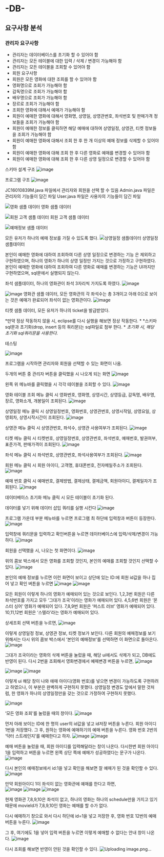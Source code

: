 # -DB-

## 요구사항 분석

### 관리자 요구사항
- 관리자는 데이터베이스를 초기화 할 수 있어야 함
- 관리자는 모든 테이블에 대한 입력 / 삭제 / 변경이 가능해야 함
- 관리자는 모든 테이블을 조회할 수 있어야 함
- 회원 요구사항
- 회원은 모든 영화에 대한 조회를 할 수 있어야 함
- 영화명으로 조회가 가능해야 함
- 감독명으로 조회가 가능해야 함
- 배우명으로 조회가 가능해야 함
- 장르로 조회가 가능해야 함
- 조회한 영화에 대해서 예매가 가능해야 함
- 회원이 예매한 영화에 대해서 영화명, 상영일, 상영관번호, 좌석번호 및 판매가격 정보들을 조회가 가능해야 함
- 회원이 예매한 정보를 클릭하면 해당 예매에 대하여 상영일정, 상영관, 티켓 정보들을 조회가 가능해야 함
- 회원이 예매한 영화에 대해서 조회 한 후 한 개 이상의 예매 정보를 삭제할 수 있어야 함
- 회원이 예매한 영화에 대해 조회 한 후 다른 영화로 예매를 변경할 수 있어야 함
- 회원이 예매한 영화에 대해 조회 한 후 다른 상영 일정으로 변경할 수 있어야 함





스키마 설계 구조
![image](https://user-images.githubusercontent.com/76419984/203111238-be60ad1a-8b63-42d2-a127-09d51b50debc.png)






프로그램 구조
![image](https://user-images.githubusercontent.com/76419984/203111385-f170a0f4-3d64-4d9e-bef9-4dfe69e48b87.png)





JC16010839M.java 파일에서 관리자와 회원을 선택 할 수 있음
Admin.java 파일은 관리자의 기능들이 담긴 파일
User.java 파일은 사용자의 기능들이 담긴 파일

![영화 샘플 데이터](https://user-images.githubusercontent.com/76419984/203111457-6495ab3b-666c-441e-9a51-2b0d7101252e.png)
영화 샘플 데이터

![회원 고객 샘플 데이터](https://user-images.githubusercontent.com/76419984/203111489-bbcebcc9-0b90-4007-a393-eff278735f81.png)
회원 고객 샘플 데이터

![예매정보 샘플 데이터](https://user-images.githubusercontent.com/76419984/203111505-08547f11-307d-458b-a41c-1bca1be60461.png)


모든 유저가 하나의 예매 정보를 가질 수 있도록 했다.
![상영일정 샘플데이터](https://user-images.githubusercontent.com/76419984/203111666-e5b8bdc4-4064-4e4c-a5ab-9cabec038b29.png)
상영일정 샘플데이터

본인이 예매한 영화에 대하여 조회하여 다른 상영 일정으로 변경하는 기능 은 제외하고 구현하였으며, 하나의 영화가 하나의 상영 일정만 가지는 것으로 가정하고 구현하였다.
본인이 예매한 영화에 대하여 조회하여 다른 영화로 예매를 변경하는 기능은 UI까지만 구현하였으며, sql문에서 실행되지 않는다.
 
좌석 샘플데이터, 
하나의 영화관이 좌석 3자리씩 가지도록 하였다.
![image](https://user-images.githubusercontent.com/76419984/203111715-f6512003-ca50-418a-9ae2-7c849c305484.png)












![image](https://user-images.githubusercontent.com/76419984/203111743-cf8ca583-0dd3-48db-8376-e9d555adac8b.png)
영화관 샘플 데이터, 모든 영화관의 각 좌석수는 총 3개이고 아래 0으로 보이는 것은 예매가 완료되어 좌석이 없는 영화관이다.
![image](https://user-images.githubusercontent.com/76419984/203111798-1700fb23-1d2c-4a51-a1a2-2a1336ade6fe.png)


티켓 샘플 데이터, 모든 유저가 하나의 ticket을 발급받았다.



*만약 정상 작동하지 않을 시, eclipse를 다시 실행을 해보면 정상 작동한다. *
*스키마 sql문과 초기화(drop, insert 등의 쿼리문)는 sql파일로 첨부 한다. *
*초기화 시, 해당 초기화 sql쿼리문을 사용한다.*
























테스팅

![image](https://user-images.githubusercontent.com/76419984/203111838-047f5b01-558d-4957-a9b1-12a3be5f3c1b.png)

프로그램을 시작하면 관리자와 회원을 선택할 수 있는 화면이 나옴.


두개의 버튼 중 관리자 버튼을 클릭했을 시 나오게 되는 화면
![image](https://user-images.githubusercontent.com/76419984/203112112-e3be3041-4ac1-4967-8911-232aadf857e8.png)

왼쪽 위 메뉴바를 클릭했을 시 각각 테이블을 조회할 수 있다.
![image](https://user-images.githubusercontent.com/76419984/203111901-f08c73ad-0ebb-469d-8c99-5e4784d162e9.png)


영화 테이블 조회 메뉴 클릭 시 영화번호, 영화명, 상영시간, 상영등급, 감독명, 배우명, 장르, 영화소개, 개봉일이 조회된다.
![image](https://user-images.githubusercontent.com/76419984/203111917-b7da9134-708f-4ccb-948b-44028ea56803.png)


상영일정 메뉴 클릭 시 상영일정번호, 영화번호, 상영관번호, 상영시작일, 상영요일, 상영회차, 상영시작시간이 조회된다.
![image](https://user-images.githubusercontent.com/76419984/203111927-6cdd62a3-5557-490e-ace5-bbe1fd3a8c12.png)


상영관 메뉴 클릭 시 상영관번호, 좌석수, 상영관 사용여부가 조회된다.
![image](https://user-images.githubusercontent.com/76419984/203111937-63802c18-5976-491d-a070-3a7bc910cd78.png)






티켓 메뉴 클릭 시 티켓번호, 상영일정번호, 상영관번호, 좌석번호, 예매번호, 발권여부, 표준가격, 판매가격이 조회된다.
![image](https://user-images.githubusercontent.com/76419984/203111956-2a88add7-ab5d-4291-853e-aa5a4ede5f01.png)


좌석 메뉴 클릭 시 좌석번호, 상영관번호, 좌석사용여부가 조회된다.
![image](https://user-images.githubusercontent.com/76419984/203111984-44e7d75e-c7e3-478c-8a70-72bb64e9779d.png)


회원 메뉴 클릭 시 회원 아이디, 고객명, 휴대폰번호, 전자메일주소가 조회된다.
![image](https://user-images.githubusercontent.com/76419984/203111996-bcdf23d5-08b4-4c24-aad8-344c37f79303.png)


예매 번호 클릭 시 예매번호, 결제방법, 결제상태, 결제금액, 회원아이디, 결제일자가 조회된다.
![image](https://user-images.githubusercontent.com/76419984/203112004-021445a6-8b73-48c4-b970-52dc17e84076.png)



데이터베이스 초기화 메뉴 클릭 시 모든 테이블이 초기화 된다.

















데이터를 넣기 위해 데이터 삽입 쿼리를 실행 시킨다
![image](https://user-images.githubusercontent.com/76419984/203112221-6c260f17-562c-4811-9bd5-a4b96c9368e7.png)





프로그램 가운데 부분 메뉴바를 누르면 프로그램 최 하단에 입력창과 버튼이 등장한다.
![image](https://user-images.githubusercontent.com/76419984/203112237-4414651a-7a9d-4128-972c-41cc6c77547f.png)


입력창에 쿼리문을 입력하고 확인버튼을 누르면 데이터베이스에 입력/삭제/변경이 가능하다.
![image](https://user-images.githubusercontent.com/76419984/203112252-208e39dd-f2b9-4928-a21a-db1e15492693.png)







회원을 선택했을 시, 나오는 첫 화면이다. 
![image](https://user-images.githubusercontent.com/76419984/203112288-8030e234-c9f5-4b6a-9ee1-112eba69e463.png)

위의 콤보 박스에서 모든 영화를 조회할 것인지, 본인의 예매를 조회할 것인지 선택할 수 있다. 
![image](https://user-images.githubusercontent.com/76419984/203112319-4c30b389-160b-4381-8871-4313d0f70140.png)

본인의 예매 정보를 누르면 
이런 화면이 보이고 상단에 있는 ID:에 회원 id값을 하나 집어 넣고 확인 버튼을 누르면 
![image](https://user-images.githubusercontent.com/76419984/203112340-c443fd6e-88a4-42ed-9c79-4d1eac1fe318.png)
![image](https://user-images.githubusercontent.com/76419984/203112369-1610fec4-db27-4485-bfcc-682d21f2e94d.png)

모든 회원이 이렇게 하나의 영화가 예매되어 있는 것으로 보인다.
1,2,3번 회원은 다른 좌석번호를 가지고 모두 ‘그대가 조국’이라는 영화가 예매되어 있다.
4,5,6번 회원은 ‘몬스터 싱어’ 영화가 예매되어 있다.
7,8,9번 회원은 ‘퍼스트 러브’ 영화가 예매되어 있다.
10,11,12번 회원은 ‘스텔라’라는 영화가 예매되어 있다.



상세조회 선택 버튼을 누르면, 
![image](https://user-images.githubusercontent.com/76419984/203112611-5f7eea15-d664-4fca-9e15-7279f33c2d50.png)

이렇게 상영일정 정보, 상영관 정보, 티켓 정보가 보인다.
다른 회원의 예매정보를 보기 위해서는 다시 위의 콤보 박스에서 ‘본인의 예매정보’를 선택하면 이 화면으로 돌아온다.
![image](https://user-images.githubusercontent.com/76419984/203112631-e343c331-e25d-4cb7-884a-c0e2a09fe5ab.png)

그대가 조국이라는 영화의 삭제 버튼을 눌렀을 때, 해당 ui에서도 삭제가 되고, DB에도 반영이 된다.
다시 2번을 조회해서 영화변경에서 예매변경 버튼을 누르면, 
![image](https://user-images.githubusercontent.com/76419984/203112650-8a82e028-b06b-4619-96c8-907d40d16183.png)

![image](https://user-images.githubusercontent.com/76419984/203112677-be4ca113-03c9-405d-9e1b-423a849b13ef.png)
![image](https://user-images.githubusercontent.com/76419984/203112692-0ad06686-05c9-4d1c-b4c5-4a4769389430.png)

이렇게 ui 해당 창이 나와 애매 아이디(영화 번호)를 넣으면 변경이 가능하도록 구현하려고 하였으나, 이 부분은 완벽하게 구현하지 못했다. 상영일정 변경도 앞에서 말한 것처럼, 한 영화가 하나의 상영일정만을 갖는 것으로 가정하여 구현하지 못했다.

![image](https://user-images.githubusercontent.com/76419984/203112720-2950587c-222a-404c-a19d-40840c92d962.png)

‘모든 영화 조회’를 눌렀을 때의 창이다.
![image](https://user-images.githubusercontent.com/76419984/203112731-db5265a8-eb38-4672-a1af-1617df9de636.png)

먼저 아래 보이는 ID에 한 명의 user의 id값을 넣고 id저장 버튼을 누른다. 회원 아이디 1번을 저장했다.
그 후, 원하는 영화에 예매하기의 예매 버튼을 누른다. 영화 번호 2번의 ‘닥터 스트레인지’를 예매한다고 하자.
![image](https://user-images.githubusercontent.com/76419984/203112759-d9fe3923-df41-4433-a09a-3aeec860171b.png)
![image](https://user-images.githubusercontent.com/76419984/203112782-64203c96-1eab-4921-b719-aacbbfac6164.png)

예매 버튼을 눌렀을 때, 회원 아이디를 입력해달라는 창이 나온다. 다시한번 회원 아이디 1을 입력하고 버튼을 누르면 왼쪽 상단 쪽에 예매가 성공하였다는 문구가 나온다.
![image](https://user-images.githubusercontent.com/76419984/203112797-6b482943-e518-4a13-a28f-f14bdf9a513b.png)


다시 본인의 예매정보에서 id:1을 넣고 확인을 해보면 잘 예매가 된 것을 확인할 수 있다.
![image](https://user-images.githubusercontent.com/76419984/203112808-d89207a1-f13f-4836-9ac6-bf96ae3827af.png)

만약 회원아이디 1이 좌석이 없는 영화관에 예매를 한다고 하면,  
![image](https://user-images.githubusercontent.com/76419984/203112811-7f2f30ef-886c-4fb2-9d9b-9bbc6c913209.png)
![image](https://user-images.githubusercontent.com/76419984/203112829-548d2601-79b8-464a-b817-d950e4f201f2.png)
![image](https://user-images.githubusercontent.com/76419984/203112858-33f01bcc-38e1-4dc7-9efa-dbb33abddadb.png)

현재 영화관 7,8,9,10은 좌석이 없고, 하나의 영화는 하나의 schedule만을 가지고 있기 때문에 movieId가 7,8,9,10인 영화는 예매를 할 수가 없다.










다시 예매하기 창으로 와서 다시 하단에 id=1을 넣고 저장한 후, 영화 번호 12번의 예매버튼을 누른다.
![image](https://user-images.githubusercontent.com/76419984/203112880-844fb99f-b14f-4feb-a9cb-d67d657d6850.png)

그 후, 여기에도 1을 넣어 입력 버튼을 누르면
이렇게 예매할 수 없다는 안내 창이 나온다.
![image](https://user-images.githubusercontent.com/76419984/203112915-5e8847dd-47cf-44ab-b89c-079f74fed23a.png)






다시 조회를 해보면 반영이 안된 것을 확인할 수 있다.
![Uploading image.png…]()
